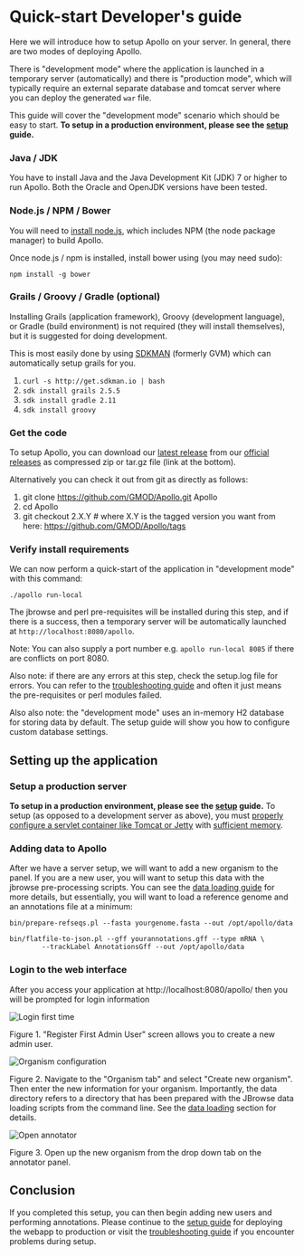 # Quick-start Developer's guide

Here we will introduce how to setup Apollo on your server. In general, there are two modes of deploying Apollo.

There is "development mode" where the application is launched in a temporary server (automatically) and there is
"production mode", which will typically require an external separate database and tomcat server where you can deploy the
generated `war` file.

This guide will cover the "development mode" scenario which should be easy to start.  **To setup in a production environment, please see the [setup](Setup.md) guide.**

### Java / JDK

You have to install Java and the Java Development Kit (JDK) 7 or higher to run Apollo.  Both the Oracle and OpenJDK versions have been tested.

### Node.js / NPM / Bower

You will need to [install node.js](https://nodejs.org/en/download/), which includes NPM (the node package manager) to build Apollo.

Once node.js / npm is installed, install bower using (you may need sudo):

    npm install -g bower 

### Grails / Groovy / Gradle  (optional)

Installing Grails (application framework), Groovy (development language), or Gradle (build environment) is 
not required (they will install themselves), but it is suggested for doing development.  

This is most easily done by using [SDKMAN](http://sdkman.io/) (formerly GVM) which can automatically setup
grails for you. 

1. `curl -s http://get.sdkman.io | bash`
2. `sdk install grails 2.5.5`
3. `sdk install gradle 2.11`
4. `sdk install groovy`


### Get the code

To setup Apollo, you can download our [latest release](https://github.com/GMOD/Apollo/releases/latest) from our [official releases](https://github.com/GMOD/Apollo/releases/) as compressed zip or tar.gz file (link at the bottom).  

Alternatively you can check it out from git as directly as follows:

1. git clone https://github.com/GMOD/Apollo.git Apollo
1. cd Apollo
1. git checkout 2.X.Y  # where X.Y is the tagged version you want from here: https://github.com/GMOD/Apollo/tags


### Verify install requirements

We can now perform a quick-start of the application in "development mode" with this command:

``` 
./apollo run-local
```

The jbrowse and perl pre-requisites will be installed during this step, and if there is a success, then a temporary
server will be automatically launched at `http://localhost:8080/apollo`.

Note: You can also supply a port number e.g. `apollo run-local 8085` if there are conflicts on port 8080.

Also note: if there are any errors at this step, check the setup.log file for errors. You can refer to the
[troubleshooting guide](Troubleshooting.md) and often it just means the pre-requisites or perl modules failed.

Also also note: the "development mode" uses an in-memory H2 database for storing data by default. The setup guide will
show you how to configure custom database settings.


## Setting up the application

### Setup a production server

**To setup in a production environment, please see the [setup](Setup.md) guide.**  To setup (as opposed to a development server as above), you must [properly configure a servlet container like Tomcat or Jetty](Setup.md) with [sufficient memory](Troubleshooting.md#tomcat-memory).

### Adding data to Apollo

After we have a server setup, we will want to add a new organism to the panel. If you are a new user, you will want to
setup this data with the jbrowse pre-processing scripts. You can see the [data loading guide](Data_loading.md) for more
details, but essentially, you will want to load a reference genome and an annotations file at a minimum:

``` 
bin/prepare-refseqs.pl --fasta yourgenome.fasta --out /opt/apollo/data

bin/flatfile-to-json.pl --gff yourannotations.gff --type mRNA \
        --trackLabel AnnotationsGff --out /opt/apollo/data
```


### Login to the web interface

After you access your application at http://localhost:8080/apollo/ then you will be prompted for login information

![Login first time](images/1.png)

Figure 1. "Register First Admin User" screen allows you to create a new admin user.


![Organism configuration](images/2.png)

Figure 2. Navigate to the "Organism tab" and select "Create new organism". Then enter the new information for your
organism. Importantly, the data directory refers to a directory that has been prepared with the JBrowse data loading
scripts from the command line. See the [data loading](Data_loading.md) section for details.

![Open annotator](images/3.png)

Figure 3. Open up the new organism from the drop down tab on the annotator panel.



## Conclusion

If you completed this setup, you can then begin adding new users and performing annotations. Please continue to the
[setup guide](Setup.md) for deploying the webapp to production or visit the [troubleshooting guide](Troubleshooting.md)
if you encounter problems during setup.
